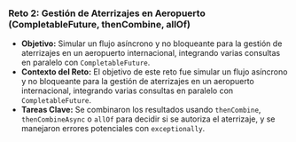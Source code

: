 ### Reto 2: Gestión de Aterrizajes en Aeropuerto (CompletableFuture, thenCombine, allOf)
- **Objetivo:** Simular un flujo asíncrono y no bloqueante para la gestión de aterrizajes en un aeropuerto internacional, integrando varias consultas en paralelo con `CompletableFuture`.
- **Contexto del Reto:** El objetivo de este reto fue simular un flujo asíncrono y no bloqueante para la gestión de aterrizajes en un aeropuerto internacional, integrando varias consultas en paralelo con `CompletableFuture`.
- **Tareas Clave:** Se combinaron los resultados usando `thenCombine`, `thenCombineAsync` o `allOf` para decidir si se autoriza el aterrizaje, y se manejaron errores potenciales con `exceptionally`.
